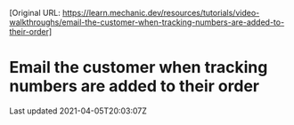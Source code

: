 [Original URL: https://learn.mechanic.dev/resources/tutorials/video-walkthroughs/email-the-customer-when-tracking-numbers-are-added-to-their-order]

# Email the customer when tracking numbers are added to their order

Last updated 2021-04-05T20:03:07Z